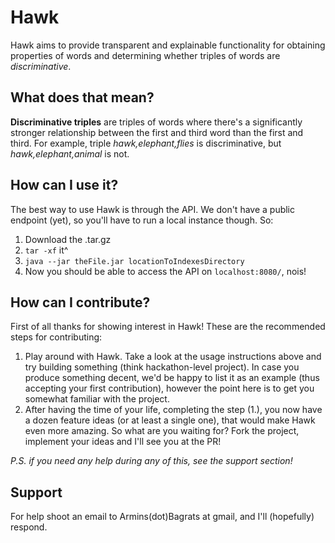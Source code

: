 # Hawk

Hawk aims to provide transparent and explainable functionality for obtaining properties of words and determining whether triples of words are _discriminative_.
## What does that mean?
__Discriminative triples__ are triples of words where there's a significantly stronger relationship between the first and third word than the first and third. For example, triple _hawk,elephant,flies_ is discriminative, but _hawk,elephant,animal_ is not.

## How can I use it?
The best way to use Hawk is through the API.
We don't have a public endpoint (yet), so you'll have to run a local instance though. So:
1. Download the .tar.gz
2. `tar -xf` it^
3. `java --jar theFile.jar locationToIndexesDirectory`
4. Now you should be able to access the API on `localhost:8080/`, nois!

## How can I contribute?
First of all thanks for showing interest in Hawk!
These are the recommended steps for contributing:
1. Play around with Hawk. 
Take a look at the usage instructions above and try building something (think hackathon-level project). In case you produce something decent, we'd be happy to list it as an example (thus accepting your first contribution), however the point here is to get you somewhat familiar with the project.
2. After having the time of your life, completing the step (1.), you now have a dozen feature ideas (or at least a single one), that would make Hawk even more amazing. So what are you waiting for? Fork the project, implement your ideas and I'll see you at the PR!

_P.S. if you need any help during any of this, see the support section!_

## Support
For help shoot an email to Armins(dot)Bagrats at gmail, and I'll (hopefully) respond.
